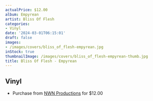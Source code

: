 ```yaml
---
actualPrice: $12.00
album: Empyrean
artist: Bliss Of Flesh
categories:
- Vinyl
date: '2024-03-01T06:15:01'
draft: false
images:
- /images/covers/bliss_of_flesh-empyrean.jpg
inStock: true
thumbnailImage: /images/covers/bliss_of_flesh-empyrean-thumb.jpg
title: Bliss Of Flesh - Empyrean
---
```


## Vinyl
* Purchase from [NWN Productions](http://shop.nwnprod.com/index.php?route=product/product&path=75&product_id=38029&sort=pd.name&order=ASC) for $12.00
